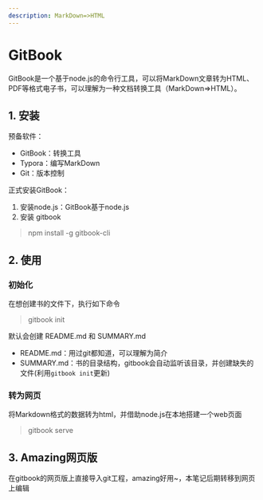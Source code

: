 ```yaml
---
description: MarkDown=>HTML
---
```


# GitBook

GitBook是一个基于node.js的命令行工具，可以将MarkDown文章转为HTML、PDF等格式电子书，可以理解为一种文档转换工具（MarkDown=&gt;HTML）。

## 1. 安装

预备软件：

* GitBook：转换工具
* Typora：编写MarkDown
* Git：版本控制

正式安装GitBook：

1. 安装node.js：GitBook基于node.js
2. 安装 gitbook

> npm install -g gitbook-cli

## 2. 使用

### 初始化

在想创建书的文件下，执行如下命令

> gitbook init

默认会创建 README.md 和 SUMMARY.md

* README.md：用过git都知道，可以理解为简介
* SUMMARY.md：书的目录结构，gitbook会自动监听该目录，并创建缺失的文件\(利用`gitbook init`更新\)

### 转为网页

将Markdown格式的数据转为html，并借助node.js在本地搭建一个web页面

> gitbook serve

## 3. Amazing网页版

在gitbook的网页版上直接导入git工程，amazing好用~，本笔记后期转移到网页上编辑



